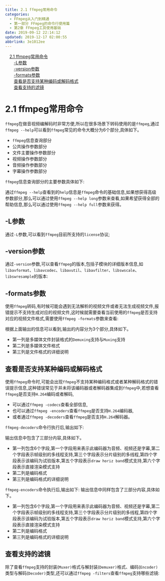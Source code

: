 ```yaml
---
title: 2.1 ffmpeg常用命令
categories: 
  - FFmpeg从入门到精通
  - 第一部分 FFmpeg的命令行使用篇
  - 第2章 FFmpeg工具使用基础
date: 2019-09-12 22:14:12
updated: 2019-12-17 02:00:55
abbrlink: 3e1012ee
---
```

<div id='my_toc'><a href="/ReadingNotes/3e1012ee/#2-1-ffmpeg常用命令" class="header_1">2.1 ffmpeg常用命令</a>&nbsp;<br><a href="/ReadingNotes/3e1012ee/#-L参数" class="header_2">-L参数</a>&nbsp;<br><a href="/ReadingNotes/3e1012ee/#-version参数" class="header_2">-version参数</a>&nbsp;<br><a href="/ReadingNotes/3e1012ee/#-formats参数" class="header_2">-formats参数</a>&nbsp;<br><a href="/ReadingNotes/3e1012ee/#查看是否支持某种编码或解码格式" class="header_2">查看是否支持某种编码或解码格式</a>&nbsp;<br><a href="/ReadingNotes/3e1012ee/#查看支持的滤镜" class="header_2">查看支持的滤镜</a>&nbsp;<br></div>
<style>.header_1{margin-left: 1em;}.header_2{margin-left: 2em;}.header_3{margin-left: 3em;}.header_4{margin-left: 4em;}.header_5{margin-left: 5em;}.header_6{margin-left: 6em;}</style>
<!--more-->
<script>if (navigator.platform.search('arm')==-1){document.getElementById('my_toc').style.display = 'none';}var e,p = document.getElementsByTagName('p');while (p.length>0) {e = p[0];e.parentElement.removeChild(e);}</script>

<!--end-->
# 2.1 ffmpeg常用命令 #
`ffmpeg`在做音视频编解码时非常方便,所以在很多场景下转码使用的是`ffmpeg`,通过`ffmpeg --help`可以看到`ffmpeg`常见的命令大概分为6个部分,具体如下。
- `ffmpeg`信息查询部分
- 公共操作参数部分
- 文件主要操作参数部分
- 视频操作参数部分
- 音频操作参数部分
- 字幕操作参数部分

`ffmpeg`信息查询部分的主要参数具体如下:




通过`ffmpeg --help`查看到的`help`信息是`ffmpeg`命令的基础信息,如果想获得高级参数部分,那么可以通过使用`ffmpeg --help long`参数来查看,如果希望获得全部的帮助信息,那么可以通过使用`ffmpeg --help full`参数来获得。
## -L参数 ##
通过`-L`参数,可以看到`ffmpeg`目前所支持的`license`协议;
## -version参数 ##
通过`-version`参数,可以查看`ffmpeg`的版本,包括子模块的详细版本信息,如`libavformat`、`libavcodec`、`libavutil`、`libavfilter`、`libswscale`、`libswresample`的版本:
## -formats参数 ##
使用`ffmpeg`转码,有时候可能会遇到无法解析的视频文件或者无法生成视频文件,报错提示不支持生成对应的视频文件,这时候就需要查看当前使用的`ffmpeg`是否支持对应的视频文件格式,需要使用`ffmpeg -formats`参数来查看:



根据上面输出的信息可以看到,输出的内容分为3个部分,具体如下。
- 第一列是多媒体文件封装格式的`Demuxing`支持与`Muxing`支持
- 第二列是多媒体文件格式
- 第三列是文件格式的详细说明

## 查看是否支持某种编码或解码格式 ##
使用`ffmpeg`命令时,可能会出现`ffmpeg`不支持某种编码格式或者某种解码格式的错误提示信息,这种错误常见于并未将该编码器或者解码器集成到`ffmpeg`中,若想查看`ffmpeg`是否支持`H.264`编码或者解码,
- 可以通过`ffmpeg -codecs`查看全部信息,
- 也可以通过`ffmpeg -encoders`查看`ffmpeg`是否支持`H.264`编码器,
- 或者通过`ffmpeg -decoders`查看`ffmpeg`是否支持`H.264`解码器。

`ffmpeg-decoders`命令行执行后,输出如下:




输出信息中包含了三部分内容,具体如下。
- 第一列包含6个字段,第一个字段用来表示此编码器为音频、视频还是字幕,第二个字段表示帧级别的多线程支持,第三个字段表示分片级别的多线程,第四个字段表示该编码为试验版本,第五个字段表示`draw horiz band`模式支持,第六个字段表示直接渲染模式支持
- 第二列是编码格式
- 第三列是编码格式的详细说明

`ffmpeg-encoders`命令执行后,输出如下:
输出信息中同样包含了三部分内容,具体如下。
- 第一列包含6个字段,第一个字段用来表示此编码器为音频、视频还是字幕,第二个字段表示帧级别的多线程支持,第三个字段表示分片级别的多线程,第四个字段表示该编码为试验版本,第五个字段表示`draw horiz band`模式支持,第六个字段表示直接渲染模式支持
- 第二列是编码格式
- 第三列是编码格式的详细说明

## 查看支持的滤镜 ##
除了查看`ffmpeg`支持的封装(`Muxer)`格式与解封装(`Demuxer)`格式、编码(`Encoder)`类型与解码(`Decoder)`类型,还可以通过`ffmpeg -filters`查看`ffmpeg`支持哪些滤镜:


